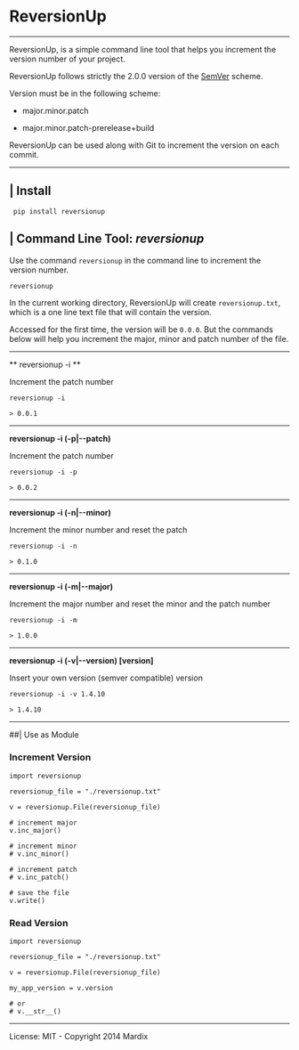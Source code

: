 # ReversionUp
---

ReversionUp, is a simple command line tool that helps you increment the version number
of your project.

ReversionUp follows strictly the 2.0.0 version of the [SemVer](http://semver.org/) scheme.

Version must be in the following scheme:

- major.minor.patch
   
- major.minor.patch-prerelease+build

ReversionUp can be used along with Git to increment the version on each commit. 


---

## | Install

     pip install reversionup
    

## | Command Line Tool: *reversionup*

Use the command `reversionup` in the command line to increment the version number.

	reversionup 
	
In the current working directory, ReversionUp will create `reversionup.txt`, which is a one line text file that will contain the version. 

Accessed for the first time, the version will be `0.0.0`. But the commands below will help you increment the major, minor and patch number of the file.

---

** reversionup -i **

Increment the patch number

	reversionup -i

 	> 0.0.1

---

**reversionup -i (-p|--patch)**

Increment the patch number

	reversionup -i -p

 	> 0.0.2

---

**reversionup -i (-n|--minor)**

Increment the minor number and reset the patch

	reversionup -i -n

 	> 0.1.0

---

**reversionup -i (-m|--major)**

Increment the major number and reset the minor and the patch number
	
	reversionup -i -m
	
 	> 1.0.0


---


**reversionup -i (-v|--version) [version]**

Insert your own version (semver compatible) version


	reversionup -i -v 1.4.10
	
	> 1.4.10

---

	
##| Use as Module


### Increment Version 

	import reversionup
	
	reversionup_file = "./reversionup.txt"
	
	v = reversionup.File(reversionup_file)
	
	# increment major
	v.inc_major()
	
	# increment minor
	# v.inc_minor()
	
	# increment patch
	# v.inc_patch()
	
	# save the file
	v.write()
	
### Read Version

	import reversionup
	
	reversionup_file = "./reversionup.txt"
	
	v = reversionup.File(reversionup_file)
	
	my_app_version = v.version 
	
	# or
	# v.__str__()
	


---

License: MIT - Copyright 2014 Mardix
